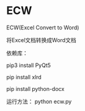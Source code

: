 ﻿# ECW
ECW(Excel Convert to Word)

将Excel文档转换成Word文档


依赖库：

pip3 install PyQt5

pip install xlrd

pip install python-docx


运行方法：
python ecw.py
